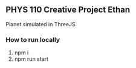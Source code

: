 ## PHYS 110 Creative Project Ethan

Planet simulated in ThreeJS.

### How to run locally

1. npm i
2. npm run start
